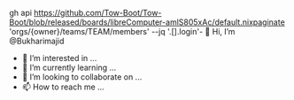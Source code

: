 gh api https://github.com/Tow-Boot/Tow-Boot/blob/released/boards/libreComputer-amlS805xAc/default.nixpaginate 'orgs/{owner}/teams/TEAM/members' --jq '.[].login'- 👋 Hi, I’m @Bukharimajid
- 👀 I’m interested in ...
- 🌱 I’m currently learning ...
- 💞️ I’m looking to collaborate on ...
- 📫 How to reach me ...

<!---
Bukharimajid/Bukharimajid is a ✨ special ✨ repository because its `README.md` (this file) appears on your GitHub profile.
You can click the Preview link to take a look at your changes.
--->
